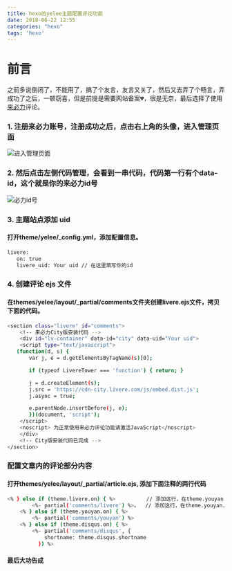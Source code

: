 ```yaml
---
title: hexo的yelee主题配置评论功能
date: 2018-06-22 12:55
categories: "hexo"
tags: 'hexo'
---
```

# 前言
之前多说倒闭了，不能用了，搞了个友言，友言又关了，然后又去弄了个畅言，弄成功了之后，一顿窃喜，但是前提是需要网站备案💔，很是无奈，最后选择了使用<a href="https://livere.com/">来必力</a>评论。
<!-- more -->
### 1. 注册来必力账号，注册成功之后，点击右上角的头像，进入管理页面
![进入管理页面](/images/lbl-01.png)
### 2. 然后点击左侧代码管理，会看到一串代码，代码第一行有个data-id，这个就是你的来必力id号
![必力id号](/images/lbl-02.png)
### 3. 主题站点添加 uid
#### 打开theme/yelee/_config.yml，添加配置信息。
``` bash
livere:
   on: true
   livere_uid: Your uid // 在这里填写你的id
```

### 4. 创建评论 ejs 文件
#### 在themes/yelee/layout/_partial/comments文件夹创建livere.ejs文件，拷贝下面的代码。
``` bash
<section class="livere" id="comments">
    <!-- 来必力City版安装代码 -->
    <div id="lv-container" data-id="city" data-uid="Your uid">
    <script type="text/javascript">
   (function(d, s) {
       var j, e = d.getElementsByTagName(s)[0];

       if (typeof LivereTower === 'function') { return; }

       j = d.createElement(s);
       j.src = 'https://cdn-city.livere.com/js/embed.dist.js';
       j.async = true;

       e.parentNode.insertBefore(j, e);
       })(document, 'script');
    </script>
    <noscript> 为正常使用来必力评论功能请激活JavaScript</noscript>
    </div>
    <!-- City版安装代码已完成 -->
</section>
```

### 配置文章内的评论部分内容
#### 打开themes/yelee/layout/_partial/article.ejs, 添加下面注释的两行代码
``` bash
<% } else if (theme.livere.on) { %>          // 添加这行，在theme.youyan.on上面
        <%- partial('comments/livere') %>。  // 添加这行，在theme.youyan.on上面
    <% } else if (theme.youyan.on) { %>
        <%- partial('comments/youyan') %>
    <% } else if (theme.disqus.on) { %>
        <%- partial('comments/disqus', {
            shortname: theme.disqus.shortname
          }) %>
```

#### 最后大功告成